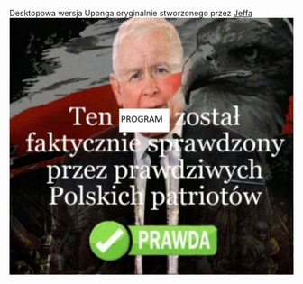Desktopowa wersja Uponga oryginalnie stworzonego przez <a href="https://github.com/jeffizmyname">Jeffa</a>
<img src="F4Nv88NW0AAXk_Z.jpg"/>
